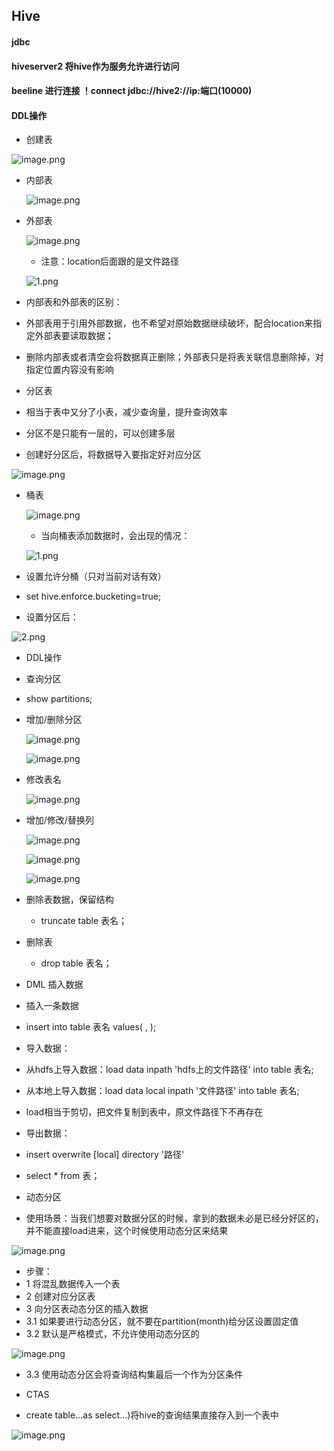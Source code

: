 ## Hive
#### jdbc
#### hiveserver2 将hive作为服务允许进行访问
#### beeline 进行连接 ！connect jdbc://hive2://ip:端口(10000)
#### DDL操作
* 创建表

 ![image.png](https://upload-images.jianshu.io/upload_images/14466577-8445a330d0d7667b.png?imageMogr2/auto-orient/strip%7CimageView2/2/w/1240)
 
* 内部表
 
  ![image.png](https://upload-images.jianshu.io/upload_images/14466577-b30a14347c8a122d.png?imageMogr2/auto-orient/strip%7CimageView2/2/w/1240)
 
* 外部表
  
  ![image.png](https://upload-images.jianshu.io/upload_images/14466577-6bf8431764493534.png?imageMogr2/auto-orient/strip%7CimageView2/2/w/1240)

    * 注意：location后面跟的是文件路径
   
   ![1.png](https://upload-images.jianshu.io/upload_images/14466577-d83fd422019e415d.png?imageMogr2/auto-orient/strip%7CimageView2/2/w/1240)
  
* 内部表和外部表的区别：
 * 外部表用于引用外部数据，也不希望对原始数据继续破坏，配合location来指定外部表要读取数据；
 * 删除内部表或者清空会将数据真正删除；外部表只是将表关联信息删除掉，对指定位置内容没有影响
* 分区表
 * 相当于表中又分了小表，减少查询量，提升查询效率
 *  分区不是只能有一层的，可以创建多层
 * 创建好分区后，将数据导入要指定好对应分区
   
  ![image.png](https://upload-images.jianshu.io/upload_images/14466577-efff8cbd91813464.png?imageMogr2/auto-orient/strip%7CimageView2/2/w/1240)
  
* 桶表 

  ![image.png](https://upload-images.jianshu.io/upload_images/14466577-957466c0eb594400.png?imageMogr2/auto-orient/strip%7CimageView2/2/w/1240)
  
  *  当向桶表添加数据时，会出现的情况：
  
  ![1.png](https://upload-images.jianshu.io/upload_images/14466577-65aa3cd424724eed.png?imageMogr2/auto-orient/strip%7CimageView2/2/w/1240)
  
 *  设置允许分桶（只对当前对话有效）
 *  set hive.enforce.bucketing=true;
 *  设置分区后：
  
  ![2.png](https://upload-images.jianshu.io/upload_images/14466577-b0df533c5dffdf08.png?imageMogr2/auto-orient/strip%7CimageView2/2/w/1240)
   
* DDL操作

 * 查询分区
 * show partitions;
 * 增加/删除分区
  
   ![image.png](https://upload-images.jianshu.io/upload_images/14466577-33ff9e58fd01f155.png?imageMogr2/auto-orient/strip%7CimageView2/2/w/1240)
  
   ![image.png](https://upload-images.jianshu.io/upload_images/14466577-8800948b28fd028f.png?imageMogr2/auto-orient/strip%7CimageView2/2/w/1240)

 * 修改表名

   ![image.png](https://upload-images.jianshu.io/upload_images/14466577-d29a1673e998cfd0.png?imageMogr2/auto-orient/strip%7CimageView2/2/w/1240)

 * 增加/修改/替换列

   ![image.png](https://upload-images.jianshu.io/upload_images/14466577-abe9851a9ac0f5fd.png?imageMogr2/auto-orient/strip%7CimageView2/2/w/1240)
  
   ![image.png](https://upload-images.jianshu.io/upload_images/14466577-47f5a37a3fb9dbc0.png?imageMogr2/auto-orient/strip%7CimageView2/2/w/1240)
  
   ![image.png](https://upload-images.jianshu.io/upload_images/14466577-69958d109089758e.png?imageMogr2/auto-orient/strip%7CimageView2/2/w/1240)

* 删除表数据，保留结构

  * truncate table 表名；

* 删除表
 
  * drop table 表名；

* DML 插入数据   
 *  插入一条数据
  * insert into table 表名 values( , );
 *  导入数据：
  * 从hdfs上导入数据：load data inpath 'hdfs上的文件路径' into table 表名;
  * 从本地上导入数据：load data local inpath '文件路径' into table 表名;
  * load相当于剪切，把文件复制到表中，原文件路径下不再存在
 * 导出数据：
  * insert overwrite [local] directory '路径'
  * select * from 表； 
 * 动态分区
  * 使用场景：当我们想要对数据分区的时候，拿到的数据未必是已经分好区的，并不能直接load进来，这个时候使用动态分区来结果
 
  ![image.png](https://upload-images.jianshu.io/upload_images/14466577-c8b50706f3e5276b.png?imageMogr2/auto-orient/strip%7CimageView2/2/w/1240)
  
  * 步骤：
   * 1 将混乱数据传入一个表
   * 2 创建对应分区表
   * 3 向分区表动态分区的插入数据 
   * 3.1 如果要进行动态分区，就不要在partition(month)给分区设置固定值
   * 3.2 默认是严格模式，不允许使用动态分区的
  
   ![image.png](https://upload-images.jianshu.io/upload_images/14466577-f79d30bf4a1cefdd.png?imageMogr2/auto-orient/strip%7CimageView2/2/w/1240)
 
   * 3.3 使用动态分区会将查询结构集最后一个作为分区条件
  
* CTAS
 * create table...as select...)将hive的查询结果直接存入到一个表中
  
  ![image.png](https://upload-images.jianshu.io/upload_images/14466577-689a1d97223d6bd0.png?imageMogr2/auto-orient/strip%7CimageView2/2/w/1240)
   

 
 

   

